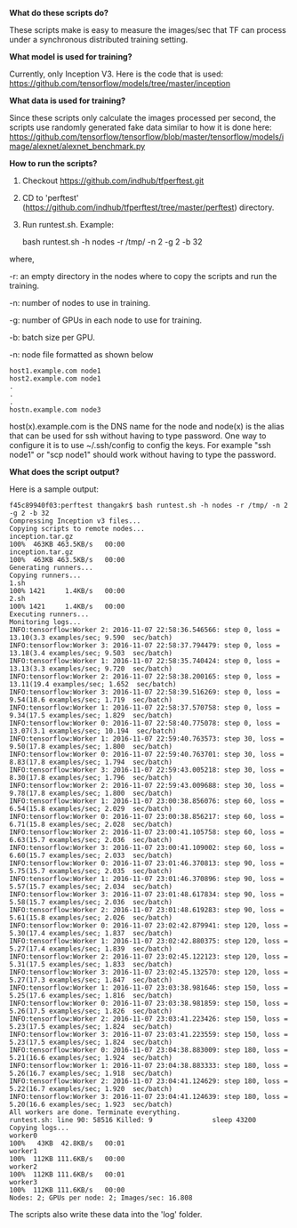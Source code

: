 **What do these scripts do?**

These scripts make is easy to measure the images/sec that TF can process under a synchronous distributed training setting. 

**What model is used for training?**

Currently, only Inception V3. Here is the code that is used: https://github.com/tensorflow/models/tree/master/inception

**What data is used for training?**

Since these scripts only calculate the images processed per second, the scripts use randomly generated fake data similar to how it is done here: https://github.com/tensorflow/tensorflow/blob/master/tensorflow/models/image/alexnet/alexnet_benchmark.py

**How to run the scripts?**

1. Checkout https://github.com/indhub/tfperftest.git
2. CD to 'perftest' (https://github.com/indhub/tfperftest/tree/master/perftest) directory.
3. Run runtest.sh.
Example: 

    bash runtest.sh -h nodes -r /tmp/ -n 2 -g 2 -b 32

where,

-r: an empty directory in the nodes where to copy the scripts and run the training. 

-n: number of nodes to use in training. 

-g: number of GPUs in each node to use for training. 

-b: batch size per GPU.

-n: node file formatted as shown below


    host1.example.com node1
    host2.example.com node1
    .
    .
    .
    hostn.example.com node3

host(x).example.com is the DNS name for the node and node(x) is the alias that can be used for ssh without having to type password. One way to configure it is to use ~/.ssh/config to config the keys. For example "ssh node1" or "scp node1" should work without having to type the password.

**What does the script output?**

Here is a sample output:

    f45c89940f03:perftest thangakr$ bash runtest.sh -h nodes -r /tmp/ -n 2 -g 2 -b 32
    Compressing Inception v3 files...
    Copying scripts to remote nodes...
    inception.tar.gz                                                                                                                                                                       100%  463KB 463.5KB/s   00:00    
    inception.tar.gz                                                                                                                                                                       100%  463KB 463.5KB/s   00:00    
    Generating runners...
    Copying runners...
    1.sh                                                                                                                                                                                   100% 1421     1.4KB/s   00:00    
    2.sh                                                                                                                                                                                   100% 1421     1.4KB/s   00:00    
    Executing runners...
    Monitoring logs...
    INFO:tensorflow:Worker 2: 2016-11-07 22:58:36.546566: step 0, loss = 13.10(3.3 examples/sec; 9.590  sec/batch)
    INFO:tensorflow:Worker 3: 2016-11-07 22:58:37.794479: step 0, loss = 13.18(3.4 examples/sec; 9.503  sec/batch)
    INFO:tensorflow:Worker 1: 2016-11-07 22:58:35.740424: step 0, loss = 13.13(3.3 examples/sec; 9.720  sec/batch)
    INFO:tensorflow:Worker 2: 2016-11-07 22:58:38.200165: step 0, loss = 13.11(19.4 examples/sec; 1.652  sec/batch)
    INFO:tensorflow:Worker 3: 2016-11-07 22:58:39.516269: step 0, loss = 9.54(18.6 examples/sec; 1.719  sec/batch)
    INFO:tensorflow:Worker 1: 2016-11-07 22:58:37.570758: step 0, loss = 9.34(17.5 examples/sec; 1.829  sec/batch)
    INFO:tensorflow:Worker 0: 2016-11-07 22:58:40.775078: step 0, loss = 13.07(3.1 examples/sec; 10.194  sec/batch)
    INFO:tensorflow:Worker 1: 2016-11-07 22:59:40.763573: step 30, loss = 9.50(17.8 examples/sec; 1.800  sec/batch)
    INFO:tensorflow:Worker 0: 2016-11-07 22:59:40.763701: step 30, loss = 8.83(17.8 examples/sec; 1.794  sec/batch)
    INFO:tensorflow:Worker 3: 2016-11-07 22:59:43.005218: step 30, loss = 8.30(17.8 examples/sec; 1.796  sec/batch)
    INFO:tensorflow:Worker 2: 2016-11-07 22:59:43.009688: step 30, loss = 9.78(17.8 examples/sec; 1.800  sec/batch)
    INFO:tensorflow:Worker 1: 2016-11-07 23:00:38.856076: step 60, loss = 6.54(15.8 examples/sec; 2.029  sec/batch)
    INFO:tensorflow:Worker 0: 2016-11-07 23:00:38.856217: step 60, loss = 6.71(15.8 examples/sec; 2.028  sec/batch)
    INFO:tensorflow:Worker 2: 2016-11-07 23:00:41.105758: step 60, loss = 6.63(15.7 examples/sec; 2.036  sec/batch)
    INFO:tensorflow:Worker 3: 2016-11-07 23:00:41.109002: step 60, loss = 6.60(15.7 examples/sec; 2.033  sec/batch)
    INFO:tensorflow:Worker 0: 2016-11-07 23:01:46.370813: step 90, loss = 5.75(15.7 examples/sec; 2.035  sec/batch)
    INFO:tensorflow:Worker 1: 2016-11-07 23:01:46.370896: step 90, loss = 5.57(15.7 examples/sec; 2.034  sec/batch)
    INFO:tensorflow:Worker 3: 2016-11-07 23:01:48.617834: step 90, loss = 5.58(15.7 examples/sec; 2.036  sec/batch)
    INFO:tensorflow:Worker 2: 2016-11-07 23:01:48.619283: step 90, loss = 5.61(15.8 examples/sec; 2.026  sec/batch)
    INFO:tensorflow:Worker 0: 2016-11-07 23:02:42.879941: step 120, loss = 5.30(17.4 examples/sec; 1.837  sec/batch)
    INFO:tensorflow:Worker 1: 2016-11-07 23:02:42.880375: step 120, loss = 5.27(17.4 examples/sec; 1.839  sec/batch)
    INFO:tensorflow:Worker 2: 2016-11-07 23:02:45.122123: step 120, loss = 5.31(17.5 examples/sec; 1.833  sec/batch)
    INFO:tensorflow:Worker 3: 2016-11-07 23:02:45.132570: step 120, loss = 5.27(17.3 examples/sec; 1.847  sec/batch)
    INFO:tensorflow:Worker 1: 2016-11-07 23:03:38.981646: step 150, loss = 5.25(17.6 examples/sec; 1.816  sec/batch)
    INFO:tensorflow:Worker 0: 2016-11-07 23:03:38.981859: step 150, loss = 5.26(17.5 examples/sec; 1.826  sec/batch)
    INFO:tensorflow:Worker 2: 2016-11-07 23:03:41.223426: step 150, loss = 5.23(17.5 examples/sec; 1.824  sec/batch)
    INFO:tensorflow:Worker 3: 2016-11-07 23:03:41.223559: step 150, loss = 5.23(17.5 examples/sec; 1.824  sec/batch)
    INFO:tensorflow:Worker 0: 2016-11-07 23:04:38.883009: step 180, loss = 5.21(16.6 examples/sec; 1.924  sec/batch)
    INFO:tensorflow:Worker 1: 2016-11-07 23:04:38.883333: step 180, loss = 5.26(16.7 examples/sec; 1.918  sec/batch)
    INFO:tensorflow:Worker 2: 2016-11-07 23:04:41.124629: step 180, loss = 5.22(16.7 examples/sec; 1.920  sec/batch)
    INFO:tensorflow:Worker 3: 2016-11-07 23:04:41.124639: step 180, loss = 5.20(16.6 examples/sec; 1.923  sec/batch)
    All workers are done. Terminate everything.
    runtest.sh: line 90: 58516 Killed: 9               sleep 43200
    Copying logs...
    worker0                                                                                                                                                                                100%   43KB  42.8KB/s   00:01    
    worker1                                                                                                                                                                                100%  112KB 111.6KB/s   00:00    
    worker2                                                                                                                                                                                100%  112KB 111.6KB/s   00:01    
    worker3                                                                                                                                                                                100%  112KB 111.6KB/s   00:00    
    Nodes: 2; GPUs per node: 2; Images/sec: 16.808

The scripts also write these data into the 'log' folder.




